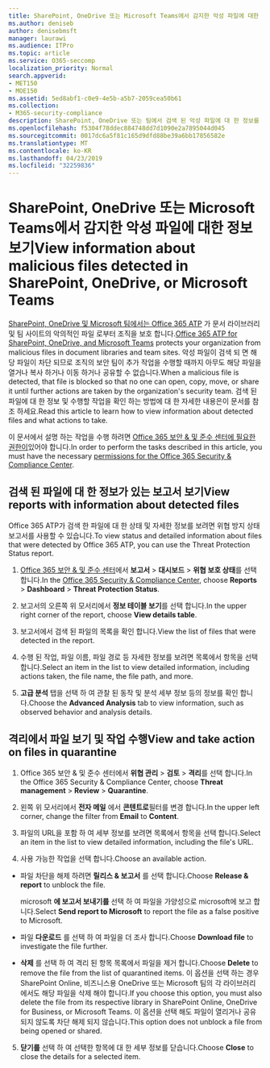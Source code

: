 ```yaml
---
title: SharePoint, OneDrive 또는 Microsoft Teams에서 감지한 악성 파일에 대한 정보 보기
ms.author: deniseb
author: denisebmsft
manager: laurawi
ms.audience: ITPro
ms.topic: article
ms.service: O365-seccomp
localization_priority: Normal
search.appverid:
- MET150
- MOE150
ms.assetid: 5ed8abf1-c0e9-4e5b-a5b7-2059cea50b61
ms.collection:
- M365-security-compliance
description: SharePoint, OneDrive 또는 팀에서 검색 된 악성 파일에 대 한 정보를 볼 수 있는 위치 및 해당 파일에 대해 작업을 수행 하는 방법에 대해 알아봅니다.
ms.openlocfilehash: f5304f78ddec884748dd7d1090e2a7895044d045
ms.sourcegitcommit: 0017dc6a5f81c165d9dfd88be39a6bb17856582e
ms.translationtype: MT
ms.contentlocale: ko-KR
ms.lasthandoff: 04/23/2019
ms.locfileid: "32259836"
---
```

# <a name="view-information-about-malicious-files-detected-in-sharepoint-onedrive-or-microsoft-teams"></a><span data-ttu-id="00ab2-103">SharePoint, OneDrive 또는 Microsoft Teams에서 감지한 악성 파일에 대한 정보 보기</span><span class="sxs-lookup"><span data-stu-id="00ab2-103">View information about malicious files detected in SharePoint, OneDrive, or Microsoft Teams</span></span>

<span data-ttu-id="00ab2-104">[SharePoint, OneDrive 및 Microsoft 팀에서는 Office 365 ATP](atp-for-spo-odb-and-teams.md) 가 문서 라이브러리 및 팀 사이트의 악의적인 파일 로부터 조직을 보호 합니다.</span><span class="sxs-lookup"><span data-stu-id="00ab2-104">[Office 365 ATP for SharePoint, OneDrive, and Microsoft Teams](atp-for-spo-odb-and-teams.md) protects your organization from malicious files in document libraries and team sites.</span></span> <span data-ttu-id="00ab2-105">악성 파일이 검색 되 면 해당 파일이 차단 되므로 조직의 보안 팀이 추가 작업을 수행할 때까지 아무도 해당 파일을 열거나 복사 하거나 이동 하거나 공유할 수 없습니다.</span><span class="sxs-lookup"><span data-stu-id="00ab2-105">When a malicious file is detected, that file is blocked so that no one can open, copy, move, or share it until further actions are taken by the organization's security team.</span></span> <span data-ttu-id="00ab2-106">검색 된 파일에 대 한 정보 및 수행할 작업을 확인 하는 방법에 대 한 자세한 내용은이 문서를 참조 하세요.</span><span class="sxs-lookup"><span data-stu-id="00ab2-106">Read this article to learn how to view information about detected files and what actions to take.</span></span> 

<span data-ttu-id="00ab2-107">이 문서에서 설명 하는 작업을 수행 하려면 [Office 365 보안 &amp; 및 준수 센터에 필요한 권한이](permissions-in-the-security-and-compliance-center.md)있어야 합니다.</span><span class="sxs-lookup"><span data-stu-id="00ab2-107">In order to perform the tasks described in this article, you must have the necessary [permissions for the Office 365 Security &amp; Compliance Center](permissions-in-the-security-and-compliance-center.md).</span></span> 
  
## <a name="view-reports-with-information-about-detected-files"></a><span data-ttu-id="00ab2-108">검색 된 파일에 대 한 정보가 있는 보고서 보기</span><span class="sxs-lookup"><span data-stu-id="00ab2-108">View reports with information about detected files</span></span>

<span data-ttu-id="00ab2-109">Office 365 ATP가 검색 한 파일에 대 한 상태 및 자세한 정보를 보려면 위협 방지 상태 보고서를 사용할 수 있습니다.</span><span class="sxs-lookup"><span data-stu-id="00ab2-109">To view status and detailed information about files that were detected by Office 365 ATP, you can use the Threat Protection Status report.</span></span>
  
1. <span data-ttu-id="00ab2-110">[Office 365 보안 &amp; 및 준수 센터](https://protection.office.com)에서 **보고서** \> **대시보드** \> **위협 보호 상태**를 선택 합니다.</span><span class="sxs-lookup"><span data-stu-id="00ab2-110">In the [Office 365 Security &amp; Compliance Center](https://protection.office.com), choose **Reports** \> **Dashboard** \> **Threat Protection Status**.</span></span>
    
2. <span data-ttu-id="00ab2-111">보고서의 오른쪽 위 모서리에서 **정보 테이블 보기**를 선택 합니다.</span><span class="sxs-lookup"><span data-stu-id="00ab2-111">In the upper right corner of the report, choose **View details table**.</span></span>
    
3. <span data-ttu-id="00ab2-112">보고서에서 검색 된 파일의 목록을 확인 합니다.</span><span class="sxs-lookup"><span data-stu-id="00ab2-112">View the list of files that were detected in the report.</span></span>
    
4. <span data-ttu-id="00ab2-113">수행 된 작업, 파일 이름, 파일 경로 등 자세한 정보를 보려면 목록에서 항목을 선택 합니다.</span><span class="sxs-lookup"><span data-stu-id="00ab2-113">Select an item in the list to view detailed information, including actions taken, the file name, the file path, and more.</span></span>
    
5. <span data-ttu-id="00ab2-114">**고급 분석** 탭을 선택 하 여 관찰 된 동작 및 분석 세부 정보 등의 정보를 확인 합니다.</span><span class="sxs-lookup"><span data-stu-id="00ab2-114">Choose the **Advanced Analysis** tab to view information, such as observed behavior and analysis details.</span></span> 
  
## <a name="view-and-take-action-on-files-in-quarantine"></a><span data-ttu-id="00ab2-115">격리에서 파일 보기 및 작업 수행</span><span class="sxs-lookup"><span data-stu-id="00ab2-115">View and take action on files in quarantine</span></span>

1. <span data-ttu-id="00ab2-116">Office 365 보안 &amp; 및 준수 센터에서 **위협 관리** \> **검토** \> **격리**를 선택 합니다.</span><span class="sxs-lookup"><span data-stu-id="00ab2-116">In the Office 365 Security &amp; Compliance Center, choose **Threat management** \> **Review** \> **Quarantine**.</span></span>
    
2. <span data-ttu-id="00ab2-117">왼쪽 위 모서리에서 **전자 메일** 에서 **콘텐트로**필터를 변경 합니다.</span><span class="sxs-lookup"><span data-stu-id="00ab2-117">In the upper left corner, change the filter from **Email** to **Content**.</span></span>
    
3. <span data-ttu-id="00ab2-118">파일의 URL을 포함 하 여 세부 정보를 보려면 목록에서 항목을 선택 합니다.</span><span class="sxs-lookup"><span data-stu-id="00ab2-118">Select an item in the list to view detailed information, including the file's URL.</span></span>
    
4. <span data-ttu-id="00ab2-119">사용 가능한 작업을 선택 합니다.</span><span class="sxs-lookup"><span data-stu-id="00ab2-119">Choose an available action.</span></span>
    
  - <span data-ttu-id="00ab2-120">파일 차단을 해제 하려면 **릴리스 &amp; 보고서** 를 선택 합니다.</span><span class="sxs-lookup"><span data-stu-id="00ab2-120">Choose **Release &amp; report** to unblock the file.</span></span> 
    
    <span data-ttu-id="00ab2-121">microsoft **에 보고서 보내기를** 선택 하 여 파일을 가양성으로 microsoft에 보고 합니다.</span><span class="sxs-lookup"><span data-stu-id="00ab2-121">Select **Send report to Microsoft** to report the file as a false positive to Microsoft.</span></span> 
    
  - <span data-ttu-id="00ab2-122">파일 **다운로드** 를 선택 하 여 파일을 더 조사 합니다.</span><span class="sxs-lookup"><span data-stu-id="00ab2-122">Choose **Download file** to investigate the file further.</span></span> 
    
  - <span data-ttu-id="00ab2-123">**삭제** 를 선택 하 여 격리 된 항목 목록에서 파일을 제거 합니다.</span><span class="sxs-lookup"><span data-stu-id="00ab2-123">Choose **Delete** to remove the file from the list of quarantined items.</span></span> <span data-ttu-id="00ab2-124">이 옵션을 선택 하는 경우 SharePoint Online, 비즈니스용 OneDrive 또는 Microsoft 팀의 각 라이브러리 에서도 해당 파일을 삭제 해야 합니다.</span><span class="sxs-lookup"><span data-stu-id="00ab2-124">If you choose this option, you must also delete the file from its respective library in SharePoint Online, OneDrive for Business, or Microsoft Teams.</span></span> <span data-ttu-id="00ab2-125">이 옵션을 선택 해도 파일이 열리거나 공유 되지 않도록 차단 해제 되지 않습니다.</span><span class="sxs-lookup"><span data-stu-id="00ab2-125">This option does not unblock a file from being opened or shared.</span></span> 
    
5. <span data-ttu-id="00ab2-126">**닫기를** 선택 하 여 선택한 항목에 대 한 세부 정보를 닫습니다.</span><span class="sxs-lookup"><span data-stu-id="00ab2-126">Choose **Close** to close the details for a selected item.</span></span> 
  
  

